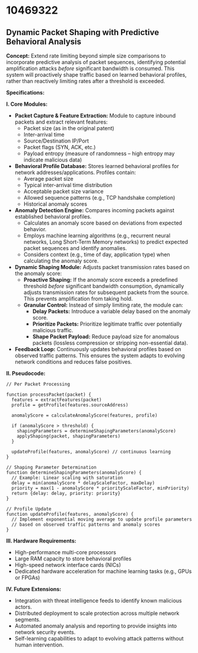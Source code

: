 # 10469322

## Dynamic Packet Shaping with Predictive Behavioral Analysis

**Concept:** Extend rate limiting beyond simple size comparisons to incorporate predictive analysis of packet sequences, identifying potential amplification attacks *before* significant bandwidth is consumed. This system will proactively shape traffic based on learned behavioral profiles, rather than reactively limiting rates after a threshold is exceeded.

**Specifications:**

**I. Core Modules:**

*   **Packet Capture & Feature Extraction:** Module to capture inbound packets and extract relevant features:
    *   Packet size (as in the original patent)
    *   Inter-arrival time
    *   Source/Destination IP/Port
    *   Packet flags (SYN, ACK, etc.)
    *   Payload entropy (measure of randomness – high entropy may indicate malicious data)
*   **Behavioral Profile Database:**  Stores learned behavioral profiles for network addresses/applications.  Profiles contain:
    *   Average packet size
    *   Typical inter-arrival time distribution
    *   Acceptable packet size variance
    *   Allowed sequence patterns (e.g., TCP handshake completion)
    *   Historical anomaly scores
*   **Anomaly Detection Engine:** Compares incoming packets against established behavioral profiles.
    *   Calculates an anomaly score based on deviations from expected behavior.
    *   Employs machine learning algorithms (e.g., recurrent neural networks, Long Short-Term Memory networks) to predict expected packet sequences and identify anomalies.
    *   Considers context (e.g., time of day, application type) when calculating the anomaly score.
*   **Dynamic Shaping Module:** Adjusts packet transmission rates based on the anomaly score:
    *   **Proactive Shaping:**  If the anomaly score exceeds a predefined threshold *before* significant bandwidth consumption, dynamically adjusts transmission rates for subsequent packets from the source.  This prevents amplification from taking hold.
    *   **Granular Control:**  Instead of simply limiting rate, the module can:
        *   **Delay Packets:** Introduce a variable delay based on the anomaly score.
        *   **Prioritize Packets:** Prioritize legitimate traffic over potentially malicious traffic.
        *   **Shape Packet Payload:**  Reduce payload size for anomalous packets (lossless compression or stripping non-essential data).
*   **Feedback Loop:** Continuously updates behavioral profiles based on observed traffic patterns. This ensures the system adapts to evolving network conditions and reduces false positives.

**II. Pseudocode:**

```
// Per Packet Processing

function processPacket(packet) {
  features = extractFeatures(packet)
  profile = getProfile(features.sourceAddress)

  anomalyScore = calculateAnomalyScore(features, profile)

  if (anomalyScore > threshold) {
    shapingParameters = determineShapingParameters(anomalyScore)
    applyShaping(packet, shapingParameters)
  }

  updateProfile(features, anomalyScore) // continuous learning
}

// Shaping Parameter Determination
function determineShapingParameters(anomalyScore) {
  // Example: Linear scaling with saturation
  delay = min(anomalyScore * delayScaleFactor, maxDelay)
  priority = max(1 - anomalyScore * priorityScaleFactor, minPriority)
  return {delay: delay, priority: priority}
}

// Profile Update
function updateProfile(features, anomalyScore) {
  // Implement exponential moving average to update profile parameters
  // based on observed traffic patterns and anomaly scores
}
```

**III. Hardware Requirements:**

*   High-performance multi-core processors
*   Large RAM capacity to store behavioral profiles
*   High-speed network interface cards (NICs)
*   Dedicated hardware acceleration for machine learning tasks (e.g., GPUs or FPGAs)

**IV. Future Extensions:**

*   Integration with threat intelligence feeds to identify known malicious actors.
*   Distributed deployment to scale protection across multiple network segments.
*   Automated anomaly analysis and reporting to provide insights into network security events.
*   Self-learning capabilities to adapt to evolving attack patterns without human intervention.